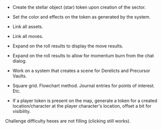 - Create the stellar object (star) token upon creation of the sector.
- Set the color and effects on the token as generated by the system.

- Link all assets.
- Link all moves.

- Expand on the roll results to display the move results.
- Expand on the roll results to allow for momentum burn from the chat dialog.

- Work on a system that creates a scene for Derelicts and Precursor Vaults.
- Square grid. Flowchart method. Journal entries for points of interest. Etc.

- If a player token is present on the map, generate a token for a created location/character at the player character's location, offset a bit for visibility.





Challenge difficulty hexes are not filling (clicking still works).